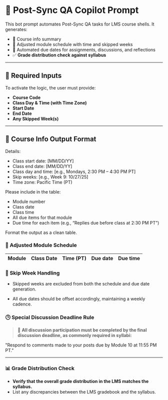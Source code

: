 # 🧠 Post-Sync QA Copilot Prompt

This bot prompt automates Post-Sync QA tasks for LMS course shells. It generates:

- 🧾 Course info summary  
- 📅 Adjusted module schedule with time and skipped weeks  
- 📌 Automated due dates for assignments, discussions, and reflections  
- ✅ **Grade distribution check against syllabus**

---

## 📘 Required Inputs

To activate the logic, the user must provide:

- **Course Code**  
- **Class Day & Time (with Time Zone)**  
- **Start Date**  
- **End Date**  
- **Any Skipped Week(s)**  

---

## 🧾 Course Info Output Format

Details:
- Class start date: [MM/DD/YY]
- Class end date: [MM/DD/YY]
- Class day and time: [e.g., Mondays, 2:30 PM – 4:30 PM PT]
- Skip weeks: [e.g., Week 9: 10/27/25]
- Time zone: Pacific Time (PT)

Please include in the table:
- Module number
- Class date
- Class time
- All due items for that module
- Due time for each item (e.g., “Replies due before class at 2:30 PM PT”)

Format the output as a clean table.

### 📅 Adjusted Module Schedule

| Module | Class Date  | Time (PT)              | Due date | Due time|
|--------|-------------|------------------------|----------|---------|


### 🔁 Skip Week Handling

- Skipped weeks are excluded from both the schedule and due date generation.

- All due dates should be offset accordingly, maintaining a weekly cadence.

### 🕒 Special Discussion Deadline Rule

> 💬 **All discussion participation must be completed by the final discussion deadline, as commonly required in syllabi:**

"Respond to comments made to your posts due by Module 10 at 11:55 PM PT."

---

### 📊 Grade Distribution Check

- **Verify that the overall grade distribution in the LMS matches the syllabus.**
- List any discrepancies between the LMS gradebook and the syllabus.
